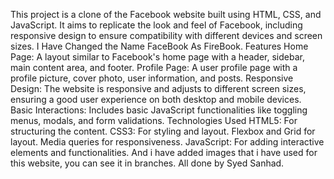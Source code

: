 This project is a clone of the Facebook website built using HTML, CSS, and JavaScript.
It aims to replicate the look and feel of Facebook, including responsive design to ensure compatibility with different devices and screen sizes.
I Have Changed the Name FaceBook As FireBook. 
Features Home Page: A layout similar to Facebook's home page with a header, sidebar, main content area, and footer. 
Profile Page: A user profile page with a profile picture, cover photo, user information, and posts. 
Responsive Design: The website is responsive and adjusts to different screen sizes, ensuring a good user experience on both desktop and mobile devices. 
Basic Interactions: Includes basic JavaScript functionalities like toggling menus, modals, and form validations.
Technologies Used HTML5: For structuring the content. CSS3: For styling and layout. Flexbox and Grid for layout.
Media queries for responsiveness. JavaScript: For adding interactive elements and functionalities.
And i have added images that i have used for this website, you can see it in branches.
All done by Syed Sanhad.
